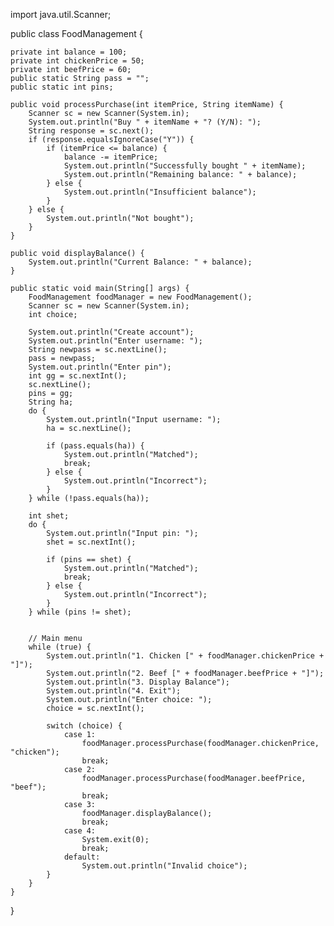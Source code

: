 import java.util.Scanner;

public class FoodManagement {

    private int balance = 100;
    private int chickenPrice = 50;
    private int beefPrice = 60;
    public static String pass = "";
    public static int pins; 
    
    public void processPurchase(int itemPrice, String itemName) {
        Scanner sc = new Scanner(System.in);
        System.out.println("Buy " + itemName + "? (Y/N): ");
        String response = sc.next();
        if (response.equalsIgnoreCase("Y")) {
            if (itemPrice <= balance) {
                balance -= itemPrice;
                System.out.println("Successfully bought " + itemName);
                System.out.println("Remaining balance: " + balance);
            } else {
                System.out.println("Insufficient balance");
            }
        } else {
            System.out.println("Not bought");
        }
    }
    
    public void displayBalance() {
        System.out.println("Current Balance: " + balance);
    }

    public static void main(String[] args) {
        FoodManagement foodManager = new FoodManagement();
        Scanner sc = new Scanner(System.in);
        int choice;
        
        System.out.println("Create account");
        System.out.println("Enter username: ");
        String newpass = sc.nextLine();
        pass = newpass;
        System.out.println("Enter pin");
        int gg = sc.nextInt();
        sc.nextLine();
        pins = gg;
        String ha;
        do {
            System.out.println("Input username: ");
            ha = sc.nextLine();
            
            if (pass.equals(ha)) {
                System.out.println("Matched");
                break;
            } else {
                System.out.println("Incorrect");
            }
        } while (!pass.equals(ha));
        
        int shet;
        do {
            System.out.println("Input pin: ");
            shet = sc.nextInt();
           
            if (pins == shet) {
                System.out.println("Matched");
                break;
            } else {
                System.out.println("Incorrect");
            }
        } while (pins != shet);
    

        // Main menu
        while (true) {
            System.out.println("1. Chicken [" + foodManager.chickenPrice + "]");
            System.out.println("2. Beef [" + foodManager.beefPrice + "]");
            System.out.println("3. Display Balance");
            System.out.println("4. Exit");
            System.out.println("Enter choice: ");
            choice = sc.nextInt();

            switch (choice) {
                case 1:
                    foodManager.processPurchase(foodManager.chickenPrice, "chicken");
                    break;
                case 2:
                    foodManager.processPurchase(foodManager.beefPrice, "beef");
                    break;
                case 3:
                    foodManager.displayBalance();
                    break;
                case 4:
                    System.exit(0);
                    break;
                default:
                    System.out.println("Invalid choice");
            }
        }
    }
}
